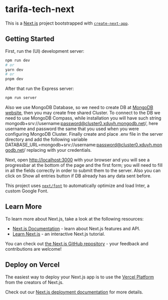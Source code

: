 # tarifa-tech-next

This is a [Next.js](https://nextjs.org/) project bootstrapped with [`create-next-app`](https://github.com/vercel/next.js/tree/canary/packages/create-next-app).

## Getting Started

First, run the (UI) development server:

```bash
npm run dev
# or
yarn dev
# or
pnpm dev
```

After that run the Express server:

```bash
npm run server
```

Also we use MongoDB Database, so we need to create DB at [MongoDB website](https://account.mongodb.com/account/login), then you may create free shared Cluster. To connect to the DB we need to use MongoDB Compass, while installation you will have such string mongodb+srv://username:password@cluster0.xduyh.mongodb.net/, here username and password the same that you used when you were configuring MongoDB Cluster. Finally create and place .env file in the server directory and add the following variable DATABASE_URL=mongodb+srv://username:password@cluster0.xduyh.mongodb.net/ replacing with your credentials. 

Next, open [http://localhost:3000](http://localhost:3000) with your browser and you will see a progressbar at the bottom of the page and the first form; you will need to fill in all the fields correctly in order to submit them to the server. Also you can click on Show all entries button if DB already has any data sent before.

This project uses [`next/font`](https://nextjs.org/docs/basic-features/font-optimization) to automatically optimize and load Inter, a custom Google Font.


## Learn More

To learn more about Next.js, take a look at the following resources:

- [Next.js Documentation](https://nextjs.org/docs) - learn about Next.js features and API.
- [Learn Next.js](https://nextjs.org/learn) - an interactive Next.js tutorial.

You can check out [the Next.js GitHub repository](https://github.com/vercel/next.js/) - your feedback and contributions are welcome!

## Deploy on Vercel

The easiest way to deploy your Next.js app is to use the [Vercel Platform](https://vercel.com/new?utm_medium=default-template&filter=next.js&utm_source=create-next-app&utm_campaign=create-next-app-readme) from the creators of Next.js.

Check out our [Next.js deployment documentation](https://nextjs.org/docs/deployment) for more details.
